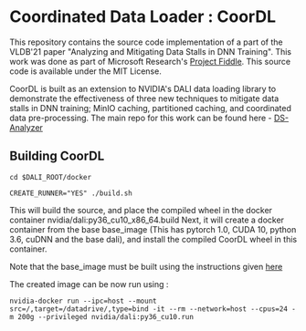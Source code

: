 # Coordinated Data Loader : CoorDL

This repository contains the source code implementation of a part of the VLDB'21 paper "Analyzing and Mitigating Data Stalls in DNN Training". This work was done as part of Microsoft Research's [Project Fiddle](https://www.microsoft.com/en-us/research/project/fiddle/). This source code is available under the MIT License.

CoorDL is built as an extension to NVIDIA's DALI data loading library to demonstrate the effectiveness of three new techniques to mitigate data stalls in DNN training; MinIO caching, partitioned caching, and coordinated data pre-processing. The main repo for this work can be found here - [DS-Analyzer](https://github.com/msr-fiddle/DS-Analyzer)

## Building CoorDL

    cd $DALI_ROOT/docker

    CREATE_RUNNER="YES" ./build.sh

This will build the source, and place the compiled wheel in the docker container nvidia/dali:py36_cu10_x86_64.build 
Next, it will create a docker container from the base base_image (This has pytorch 1.0, CUDA 10, python 3.6, cuDNN and the base dali), and install the compiled CoorDL wheel in this container.

Note that the base_image must be built using the instructions given [here](https://github.com/msr-fiddle/ds_analyzer/README.md/#setup)

The created image can be now run using : 

    nvidia-docker run --ipc=host --mount src=/,target=/datadrive/,type=bind -it --rm --network=host --cpus=24 -m 200g --privileged nvidia/dali:py36_cu10.run




